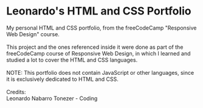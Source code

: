 # Leonardo's HTML and CSS Portfolio
My personal HTML and CSS portfolio, from the freeCodeCamp "Responsive Web Design" course. <br>
<br>
This project and the ones referenced inside it were done as part of the freeCodeCamp course of Responsive Web Design, in which I learned and studied a lot to cover the HTML and CSS languages. <br>
<br>
NOTE: This portfolio does not contain JavaScript or other languages, since it is exclusively dedicated to HTML and CSS. <br>
<br>
Credits: <br>
Leonardo Nabarro Tonezer - Coding
